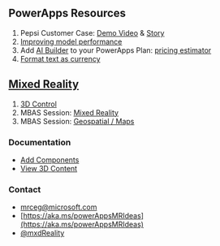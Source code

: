 ## PowerApps Resources

1. Pepsi Customer Case: [Demo Video](https://youtu.be/IA8aRy_WM4s) & [Story](https://customers.microsoft.com/en-au/story/gj-pepsi-consumer-goods-powerapps)
2. [Improving model performance](https://docs.microsoft.com/en-us/ai-builder/collect-images)
3. Add [AI Builder](https://powerapps.microsoft.com/en-us/ai-builder/) to your PowerApps Plan: [pricing estimator](https://powerapps.microsoft.com/en-us/ai-builder-calculator/)
4. [Format text as currency](https://powerusers.microsoft.com/t5/Building-Power-Apps/How-do-I-format-a-field-to-look-like-currency/m-p/333252?lightbox-message-images-127014=28693i34D470A228DD3DC6#M95738)

## [Mixed Reality](https://powerapps.microsoft.com/en-us/blog/introducing-mixed-reality-in-power-apps/)
1. [3D Control](https://www.youtube.com/watch?v=mumeUoaE21k)
2. MBAS Session: [Mixed Reality](https://mymbas.microsoft.com/sessions/7b527160-9bbe-4f27-8972-c00d3f73e44f?source=sessions)
3. MBAS Session: [Geospatial / Maps](https://mymbas.microsoft.com/sessions/e2ee04fc-2233-4227-9474-e044fa0d8883?source=speakerdetail)
### Documentation 
* [Add Components](https://docs.microsoft.com/en-us/powerapps/maker/canvas-apps/mixed-reality-overview)
* [View 3D Content](https://docs.microsoft.com/en-us/powerapps/maker/canvas-apps/mixed-reality-component-view-3d)
### Contact 
* [mrceg@microsoft.com](mailto:mrceg@microsoft.com)
* [https://aka.ms/powerAppsMRIdeas](https://aka.ms/powerAppsMRIdeas)
* [@mxdReality](https://twitter.com/mxdReality)
